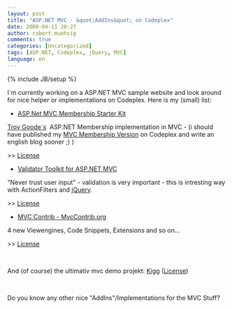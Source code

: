 ```yaml
---
layout: post
title: "ASP.NET MVC - &quot;AddIns&quot; on Codeplex"
date: 2008-04-11 20:27
author: robert.muehsig
comments: true
categories: [Uncategorized]
tags: [ASP.NET, Codeplex, jQuery, MVC]
language: en
---
```

{% include JB/setup %}
<p>I`m currently working on a ASP.NET MVC sample website and look around for nice helper or implementations on Codeplex. Here is my (small) list:</p>  <ul>   <li><a href="http://www.codeplex.com/MvcMembership">ASP.Net MVC Membership Starter Kit</a> </li> </ul>  <p><a href="http://www.squaredroot.com/post/2008/04/MVC-Membership-Starter-Kit-11.aspx">Troy Goode&#180;s</a>&#160; ASP.NET Membership implementation in MVC - (i should have published my <a href="{{BASE_PATH}}/2008/03/13/aspnet-mvc-preview-2-membership/">MVC Membership Version</a> on Codeplex and write an english blog sooner ;) )</p>  <p>&gt;&gt; <a href="http://www.codeplex.com/MvcMembership/license">License</a></p>  <ul>   <li><a href="http://www.codeplex.com/MvcValidatorToolkit">Validator Toolkit for ASP.NET MVC</a> </li> </ul>  <p>&quot;Never trust user input&quot; - validation is very important - this is intresting way with ActionFilters and <a href="http://jquery.com/">jQuery</a>.</p>  <p>&gt;&gt; <a href="http://www.codeplex.com/MvcValidatorToolkit/license">License</a></p>  <ul>   <li><a href="http://www.codeplex.com/MVCContrib">MVC Contrib - MvcContrib.org</a> </li> </ul>  <p>4 new Viewengines, Code Snippets, Extensions and so on...</p>  <p>&gt;&gt; <a href="http://www.codeplex.com/MVCContrib/license">License</a>&#160;</p>  <p>&#160;</p>  <p>And (of course) the ultimativ mvc demo projekt: <a href="http://www.codeplex.com/Kigg">Kigg</a> (<a href="http://www.codeplex.com/Kigg/license">License</a>)</p>  <p>&#160;</p>  <p>Do you know any other nice &quot;AddIns&quot;/Implementations for the MVC Stuff? </p>
